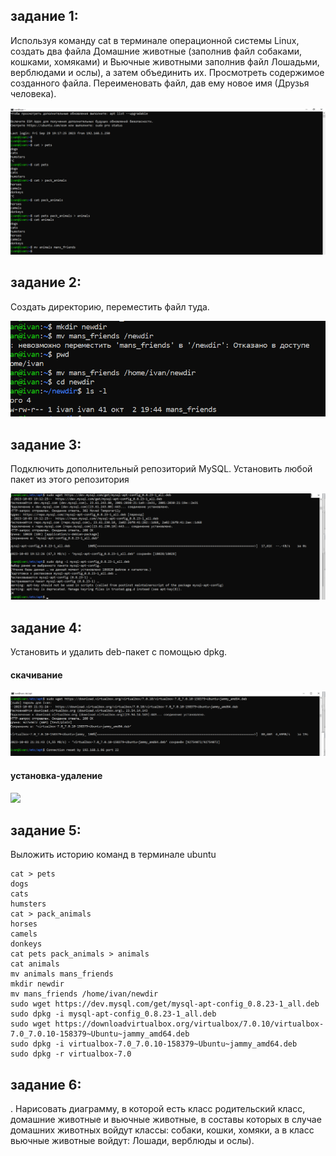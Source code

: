 ## задание 1:
Используя команду cat в терминале операционной системы Linux, создать
два файла Домашние животные (заполнив файл собаками, кошками,
хомяками) и Вьючные животными заполнив файл Лошадьми, верблюдами и
ослы), а затем объединить их. Просмотреть содержимое созданного файла.
Переименовать файл, дав ему новое имя (Друзья человека).

![](https://github.com/Pinokio357/itog_2023/blob/master/pictures/p1.png)

## задание 2:
 Создать директорию, переместить файл туда.

![](https://github.com/Pinokio357/itog_2023/blob/master/pictures/p2.png)

## задание 3:
 Подключить дополнительный репозиторий MySQL. Установить любой пакет
из этого репозитория

![](https://github.com/Pinokio357/itog_2023/blob/master/pictures/p3.png)

## задание 4:
Установить и удалить deb-пакет с помощью dpkg.
#### скачивание

![](https://github.com/Pinokio357/itog_2023/blob/master/pictures/p4.1.png)

#### установка-удаление

![](https://github.com/Pinokio357/itog_2023/blob/master/pictures/p4.2.png)

## задание 5:
 Выложить историю команд в терминале ubuntu
```
cat > pets
dogs
cats
humsters
cat > pack_animals
horses
camels
donkeys
cat pets pack_animals > animals
cat animals
mv animals mans_friends
mkdir newdir
mv mans_friends /home/ivan/newdir
sudo wget https://dev.mysql.com/get/mysql-apt-config_0.8.23-1_all.deb
sudo dpkg -i mysql-apt-config_0.8.23-1_all.deb
sudo wget https://downloadvirtualbox.org/virtualbox/7.0.10/virtualbox-7.0_7.0.10-158379~Ubuntu~jammy_amd64.deb
sudo dpkg -i virtualbox-7.0_7.0.10-158379~Ubuntu~jammy_amd64.deb
sudo dpkg -r virtualbox-7.0
```

## задание 6:
. Нарисовать диаграмму, в которой есть класс родительский класс, домашние
животные и вьючные животные, в составы которых в случае домашних
животных войдут классы: собаки, кошки, хомяки, а в класс вьючные животные
войдут: Лошади, верблюды и ослы).

